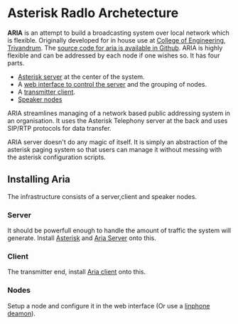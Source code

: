 # Asterisk RadIo Archetecture

__ARIA__ is an attempt to build a broadcasting system over local network which is flexible. Originally developed for in house use at [College of Engineering, Trivandrum](http://cet.ac.in). The [source code for aria is available in Github](https://github.com/AriaCET).
ARIA is highly flexible and can be addressed by each node if one wishes so. It has four parts.

 - [Asterisk server](/asterisk.html) at the center of the system.
 - A [web interface to control the server](/server.html) and the grouping of nodes.
 - A [transmitter client](/client.html).
 - [Speaker nodes](/ipspeaker.html)

ARIA streamlines managing of a network based public addressing system in an organisation. It uses the Asterisk Telephony server at the back and uses SIP/RTP protocols for data transfer.

ARIA server doesn't do any magic of itself. It is simply an abstraction of the asterisk paging system so that users can manage it without messing with the asterisk configuration scripts.

## Installing Aria

The infrastructure consists of a server,client and speaker nodes.

### Server
It should be powerfull enough to handle the amount of traffic the system will generate. Install [Asterisk](/asterisk.html) and [Aria Server](/server.html) onto this.

### Client
The transmitter end, install [Aria client](/client.html) onto this.

### Nodes
Setup a node and configure it in the web interface (Or use a [linphone deamon](/linphone.html)).

